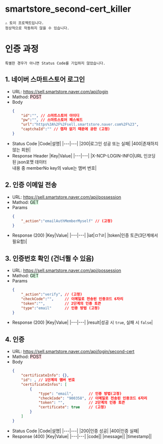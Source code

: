 # smartstore_second-cert_killer
    ⚠️ 토이 프로젝트입니다.
    정상적으로 작동하지 않을 수 있습니다.

# 인증 과정
    특별한 경우가 아니면 Status Code를 기입하지 않았습니다.

## 1. 네이버 스마트스토어 로그인
* URL: https://sell.smartstore.naver.com/api/login
* Mathod: <span style="color: #000000; background-color:#ffdce0;">POST</span>
* Body
    ```json
    {
        "id":"", // 스마트스토어 아이디
        "pw":"", // 스마트스토어 패스워드
        "url":"https%3A%2F%2Fsell.smartstore.naver.com%2F%23",
        "captchaId":"" // 캡챠 없기 때문에 공란 (고정)
    }
    ```
* Status Code
    |Code|설명|
    |---|---|
    |200|로그인 성공 또는 실패|
    |400|존재하지 않는 회원|
* Response Header
    |Key|Value|
    |---|---|
    |X-NCP-LOGIN-INFO|URL 인코딩된 json포맷 데이터<br>내용 중 memberNo key의 value는 맴버 번호|


## 2. 인증 이메일 전송
* URL: https://sell.smartstore.naver.com/api/possession
* Mathod: <span style="color: #000000; background-color:#dcffe4;">GET</span>
* Params
    ```json
    {
        "_action":"emailAuthMemberMyself" // (고정)
    }
    ```
* Response (200)
    |Key|Value|
    |---|---|
    |iat|ㅁ?ㄹ|
    |token|인증 토큰(3단계에서 필요함)|

## 3. 인증번호 확인 (건너뛸 수 있음)
* URL: https://sell.smartstore.naver.com/api/possession
* Mathod: <span style="color: #000000; background-color:#dcffe4;">GET</span>
* Params
    ```json
    {
        "_action":"verify", // (고정)
        "checkCode":"",     // 이메일로 전송된 인증코드 6자리
        "token":"",         // 2단계의 인증 토큰 
        "type":"email"      // 인증 방법 (고정)
    }
    ```
* Response (200)
    |Key|Value|
    |---|---|
    |result|성공 시 ```true```, 실패 시 ```false```|

## 4. 인증
* URL: https://sell.smartstore.naver.com/api/login/second-cert
* Mathod: <span style="color: #000000; background-color:#ffdce0;">POST</span>
* Body
    ```json
    {
        "certificateInfo": {},
        "id": , // 1단계의 맴버 번호
        "certificateInfos": [
            {
                "type": "email",       // 인증 방법(고정)
                "checkCode": "900358", // 이메일로 전송된 인증코드 6자리
                "token": "",           // 2단계의 인증 토큰 
                "certificate": true    // (고정)
            }
        ]
    }
    ```
* Status Code
    |Code|설명|
    |---|---|
    |200|인증 성공|
    |400|인증 실패|
* Response (400)
    |Key|Value|
    |---|---|
    |code||
    |message||
    |timestamp||

